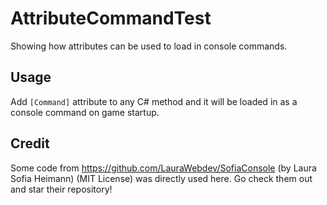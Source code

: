 # AttributeCommandTest
Showing how attributes can be used to load in console commands.

## Usage
Add `[Command]` attribute to any C# method and it will be loaded in as a console command on game startup.

## Credit
Some code from https://github.com/LauraWebdev/SofiaConsole (by Laura Sofia Heimann) (MIT License) was directly used here. Go check them out and star their repository!
